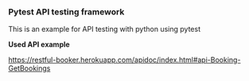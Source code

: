 ### Pytest API testing framework
This is an example for API testing with python using pytest 

**Used API example**

https://restful-booker.herokuapp.com/apidoc/index.html#api-Booking-GetBookings
